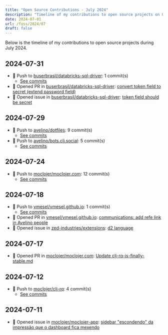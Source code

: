 ```yaml
---
title: "Open Source Contributions - July 2024"
description: "Timeline of my contributions to open source projects on GitHub during July 2024."
date: 2024-07-01
url: /foss/2024/07
draft: false
---
```


Below is the timeline of my contributions to open source projects during July 2024.

## 2024-07-31

- 🔨 Push to [buserbrasil/databricks-sql-driver](https://github.com/buserbrasil/databricks-sql-driver): 1 commit(s)
  - [See commits](https://github.com/buserbrasil/databricks-sql-driver/commits?author=avelino&since=2024-07-31T00:00:00Z&until=2024-07-31T23:59:59Z)
- 🔀 Opened PR in [buserbrasil/databricks-sql-driver](https://github.com/buserbrasil/databricks-sql-driver): [convert token field to secret (extend password field)](https://github.com/buserbrasil/databricks-sql-driver/pull/12)
- 🐛 Opened issue in [buserbrasil/databricks-sql-driver](https://github.com/buserbrasil/databricks-sql-driver): [token field should be secret](https://github.com/buserbrasil/databricks-sql-driver/issues/11)

## 2024-07-29

- 🔨 Push to [avelino/dotfiles](https://github.com/avelino/dotfiles): 9 commit(s)
  - [See commits](https://github.com/avelino/dotfiles/commits?author=avelino&since=2024-07-29T00:00:00Z&until=2024-07-29T23:59:59Z)
- 🔨 Push to [avelino/bots.clj.social](https://github.com/avelino/bots.clj.social): 5 commit(s)
  - [See commits](https://github.com/avelino/bots.clj.social/commits?author=avelino&since=2024-07-29T00:00:00Z&until=2024-07-29T23:59:59Z)

## 2024-07-24

- 🔨 Push to [moclojer/moclojer.com](https://github.com/moclojer/moclojer.com): 12 commit(s)
  - [See commits](https://github.com/moclojer/moclojer.com/commits?author=avelino&since=2024-07-24T00:00:00Z&until=2024-07-24T23:59:59Z)

## 2024-07-18

- 🔨 Push to [vmesel/vmesel.github.io](https://github.com/vmesel/vmesel.github.io): 1 commit(s)
  - [See commits](https://github.com/vmesel/vmesel.github.io/commits?author=avelino&since=2024-07-18T00:00:00Z&until=2024-07-18T23:59:59Z)
- 🔀 Opened PR in [vmesel/vmesel.github.io](https://github.com/vmesel/vmesel.github.io): [communications: add refe link in Avelino people](https://github.com/vmesel/vmesel.github.io/pull/4)
- 🐛 Opened issue in [zed-industries/extensions](https://github.com/zed-industries/extensions): [d2 language](https://github.com/zed-industries/extensions/issues/1084)

## 2024-07-17

- 🔀 Opened PR in [moclojer/moclojer.com](https://github.com/moclojer/moclojer.com): [Update clj-rq-is-finally-stable.md](https://github.com/moclojer/moclojer.com/pull/8)

## 2024-07-12

- 🔨 Push to [moclojer/clj-rq](https://github.com/moclojer/clj-rq): 4 commit(s)
  - [See commits](https://github.com/moclojer/clj-rq/commits?author=avelino&since=2024-07-12T00:00:00Z&until=2024-07-12T23:59:59Z)

## 2024-07-11

- 🐛 Opened issue in [moclojer/moclojer-app](https://github.com/moclojer/moclojer-app): [sidebar "escondendo" da impressão que o dashboard fica mexendo](https://github.com/moclojer/moclojer-app/issues/335)

